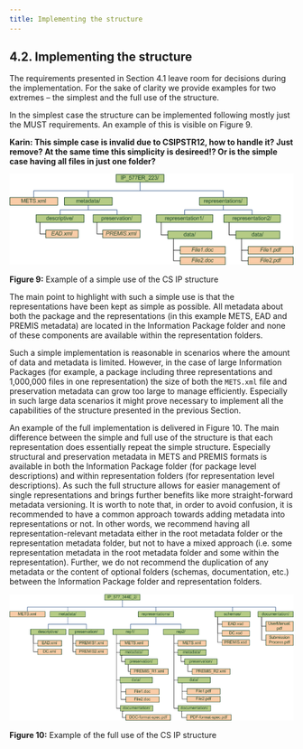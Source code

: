 ```yaml
---
title: Implementing the structure
---
```

## 4.2.	Implementing the structure
The requirements presented in Section 4.1 leave room for decisions during the implementation. For the sake of clarity we provide examples for two extremes – the simplest and the full use of the structure.

In the simplest case the structure can be implemented following mostly just the MUST requirements. An example of this is visible on Figure 9.

**Karin: This simple case is invalid due to CSIPSTR12, how to handle it? Just remove? At the same time this simplicity is desireed!? Or is the simple case having all files in just one folder?**

<a name="fig9"></a>
![CS IP Example](fig_9_cs_ip_simple.png "Example of a simple use of the CS IP structure.")

**Figure 9:** Example of a simple use of the CS IP structure

The main point to highlight with such a simple use is that the representations have been kept as simple as possible. All metadata about both the package and the representations (in this example METS, EAD and
PREMIS metadata) are located in the Information Package folder and none of these components are available within the representation folders.

Such a simple implementation is reasonable in scenarios where the amount of data and metadata is limited. However, in the case of large Information Packages (for example, a package including three representations and 1,000,000 files in one representation) the size of both the `METS.xml` file and preservation metadata can grow too large to manage efficiently. Especially in such large data scenarios it might prove necessary to implement all the capabilities of the structure presented in the previous Section.

An example of the full implementation is delivered in Figure 10. The main difference between the simple and full use of the structure is that each representation does essentially repeat the simple structure. Especially structural and preservation metadata in METS and PREMIS formats is available in both the Information Package folder (for package level descriptions) and within representation folders (for representation level descriptions). As such the full structure allows for easier management of single representations and brings further benefits like more straight-forward metadata versioning. It is worth to note that, in order to avoid confusion, it is recommended to have a common approach towards adding metadata into representations or not. In other words, we recommend having all representation-relevant metadata either in the root metadata folder or the representation metadata folder, but not to have a mixed approach (i.e. some representation metadata in the root metadata folder and some within the representation). Further, we do not recommend the duplication of any metadata or the content of optional folders (schemas, documentation, etc.) between the Information Package folder and representation folders.

<a name="fig10"></a>
![CS IP Example](fig_10_cs_ip_full.png "Example of the full use of the CS IP structure.")

**Figure 10:** Example of the full use of the CS IP structure
 
